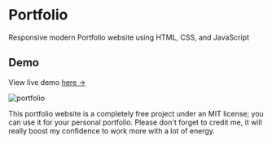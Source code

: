 # Portfolio
Responsive modern Portfolio website using HTML, CSS, and JavaScript

## Demo 
View live demo [here →](https://github.com/Adityasingh66/my_portfolio/)

![portfolio](https://github.com/saqibbedar/Portfolio/assets/124094939/9ba31d17-cbc4-4902-aa54-738a76ab3da1)

This portfolio website is a completely free project under an MIT license; you can use it for your personal portfolio. Please don't forget to credit me, it will really boost my confidence to work more with a lot of energy.
